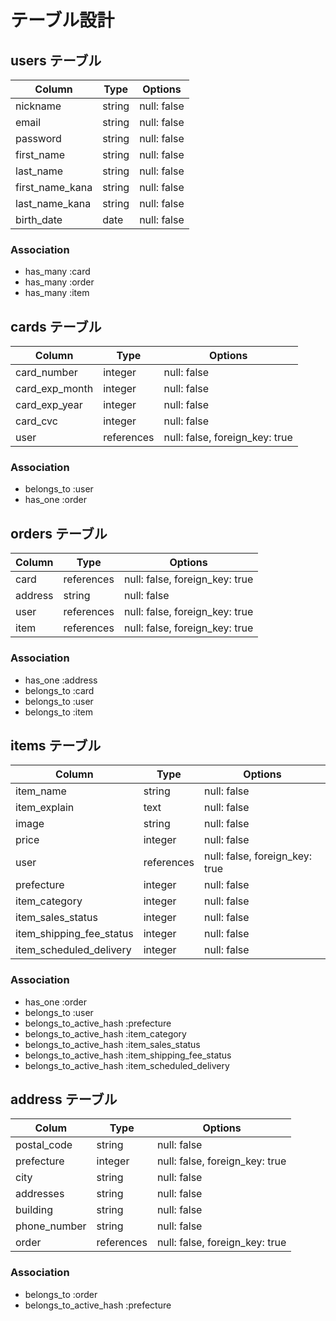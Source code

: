 # テーブル設計

## users テーブル

| Column          | Type   | Options     |
| --------------- | ------ | ----------- |
| nickname        | string | null: false |
| email           | string | null: false |
| password        | string | null: false |
| first_name      | string | null: false |
| last_name       | string | null: false |
| first_name_kana | string | null: false |
| last_name_kana  | string | null: false |
| birth_date      | date   | null: false |

### Association

- has_many :card
- has_many :order
- has_many :item

## cards テーブル

| Column          | Type       | Options     |
| --------------- | ---------- | ------------------------------ |
| card_number     | integer    | null: false                    |
| card_exp_month  | integer    | null: false                    |
| card_exp_year   | integer    | null: false                    |
| card_cvc        | integer    | null: false                    |
| user            | references | null: false, foreign_key: true |

### Association

- belongs_to :user
- has_one :order

## orders テーブル

| Column  | Type       | Options                        |
| ------- | ---------- | ------------------------------ |
| card    | references | null: false, foreign_key: true |
| address | string     | null: false                    |
| user    | references | null: false, foreign_key: true |
| item    | references | null: false, foreign_key: true |

### Association

- has_one :address
- belongs_to :card
- belongs_to :user
- belongs_to :item

## items テーブル

| Column                   | Type       | Options                        |
| ------------------------ | ---------- | ------------------------------ |
| item_name                | string     | null: false                    |
| item_explain             | text       | null: false                    |
| image                    | string     | null: false                    |
| price                    | integer    | null: false                    |
| user                     | references | null: false, foreign_key: true |
| prefecture               | integer    | null: false                    |
| item_category            | integer    | null: false                    |
| item_sales_status        | integer    | null: false                    |
| item_shipping_fee_status | integer    | null: false                    |
| item_scheduled_delivery  | integer    | null: false                    |


### Association

- has_one :order
- belongs_to :user
- belongs_to_active_hash :prefecture
- belongs_to_active_hash :item_category
- belongs_to_active_hash :item_sales_status
- belongs_to_active_hash :item_shipping_fee_status
- belongs_to_active_hash :item_scheduled_delivery

## address テーブル

| Colum        | Type       | Options       |
| ------------ | ---------- | ------------------------------ |
| postal_code  | string     | null: false                    |
| prefecture   | integer    | null: false, foreign_key: true |
| city         | string     | null: false                    |
| addresses    | string     | null: false                    |
| building     | string     | null: false                    |
| phone_number | string     | null: false                    |
| order        | references | null: false, foreign_key: true |

### Association

- belongs_to :order
- belongs_to_active_hash :prefecture